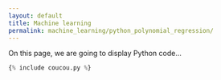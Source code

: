 ```yaml
---
layout: default
title: Machine learning
permalink: machine_learning/python_polynomial_regression/
---
```


On this page, we are going to display Python code...

```python
{% include coucou.py %}
```
